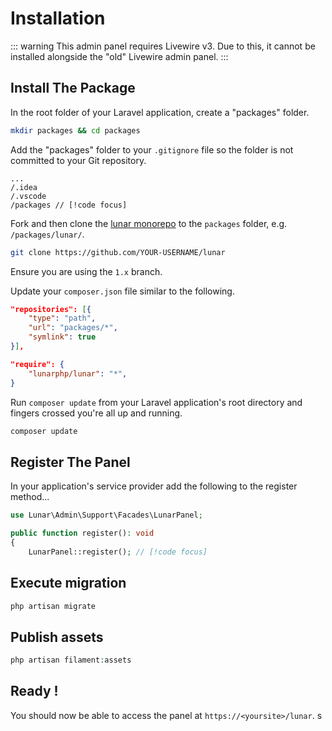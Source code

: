 # Installation

::: warning
This admin panel requires Livewire v3. Due to this, it cannot be installed alongside the "old" Livewire admin panel.
:::

## Install The Package

In the root folder of your Laravel application, create a "packages" folder.

```sh
mkdir packages && cd packages
````

Add the "packages" folder to your `.gitignore` file so the folder is not committed to your Git repository.

```
...
/.idea
/.vscode
/packages // [!code focus]
```

Fork and then clone the [lunar monorepo](https://github.com/lunarphp/lunar) to the `packages` folder, e.g. `/packages/lunar/`.

```sh
git clone https://github.com/YOUR-USERNAME/lunar
````

Ensure you are using the `1.x` branch.

Update your `composer.json` file similar to the following.

```json
"repositories": [{
    "type": "path",
    "url": "packages/*",
    "symlink": true
}],

"require": {
    "lunarphp/lunar": "*",
}
````

Run `composer update` from your Laravel application's root directory and fingers crossed you're all up and running.

```sh
composer update
````

## Register The Panel

In your application's service provider add the following to the register method...

```php
use Lunar\Admin\Support\Facades\LunarPanel;

public function register(): void
{
    LunarPanel::register(); // [!code focus]
```

## Execute migration

```php
php artisan migrate
```

## Publish assets

```php
php artisan filament:assets
```

## Ready !

You should now be able to access the panel at `https://<yoursite>/lunar`.
s